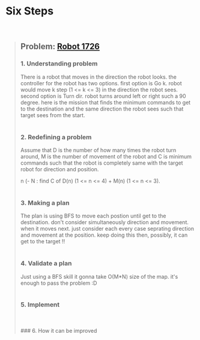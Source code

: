 # Six Steps
<br />

> ## Problem: [Robot 1726](https://www.acmicpc.net/problem/1726)
>
> ### 1. Understanding problem
>  There is a robot that moves in the direction the robot looks. the controller for the robot has two options.
  first option is Go k. robot would move k step (1 <= k <= 3) in the direction the robot sees.
  second option is Turn dir. robot turns around left or right such a 90 degree.
  here is the mission that finds the minimum commands to get to the destination and the same direction the robot sees
  such that target sees from the start.
> <br />
> <br />
> ### 2. Redefining a problem
>  Assume that D is the number of how many times the robot turn around, M is the number of movement of the robot and 
> C is minimum commands such that the robot is completely same with the target robot for direction and position. <br />
>  
> n (- N : find C of D(n) (1 <= n <= 4) + M(n) (1 <= n <= 3).
> <br />
> <br />
> ### 3. Making a plan
>  The plan is using BFS to move each postion until get to the destination. don't consider simultaneously direction and movement.
  when it moves next. just consider each every case seprating direction and movement at the position. keep doing this then,
  possibly, it can get to the target !!
> <br />
> <br />
> ### 4. Validate a plan
>  Just using a BFS skill it gonna take O(M\*N) size of the map. it's enough to pass the problem :D 
> <br />
> <br />
> ### 5. Implement
>
> <br /> 
> <br />
> ### 6. How it can be improved
>
>
>

